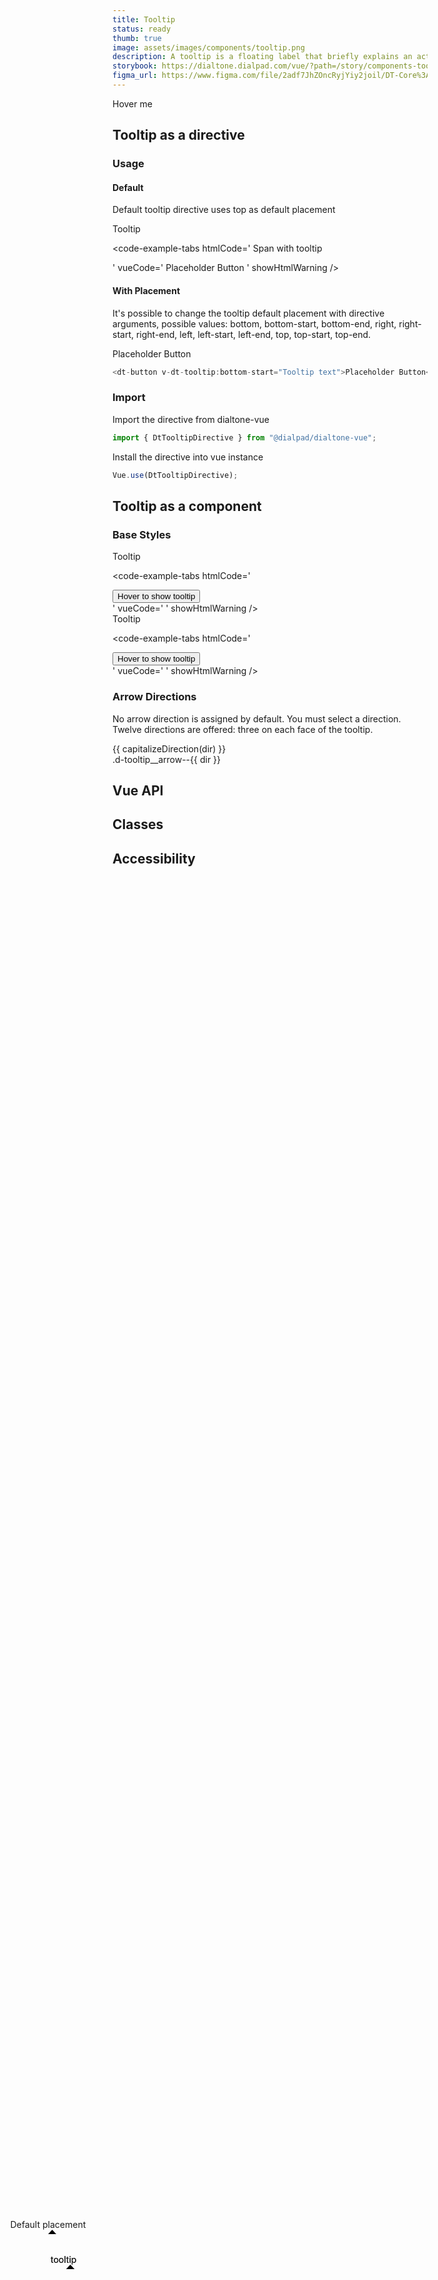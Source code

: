 ```yaml
---
title: Tooltip
status: ready
thumb: true
image: assets/images/components/tooltip.png
description: A tooltip is a floating label that briefly explains an action, function, or an element. Its content is exclusively text and shouldn't be vital information for users. If richer media is desired, consider using a popover instead.
storybook: https://dialtone.dialpad.com/vue/?path=/story/components-tooltip--default
figma_url: https://www.figma.com/file/2adf7JhZOncRyjYiy2joil/DT-Core%3A-Components-7?node-id=8919%3A21626&viewport=-614%2C359%2C0.86&t=xHutRjwo1o5zMTgT-11
---
```


<code-well-header>
  <dt-button v-dt-tooltip="`Simple tooltip`">Hover me</dt-button>
</code-well-header>

## Tooltip as a directive

### Usage

#### Default

Default tooltip directive uses top as default placement

<code-well-header class="d-hmn164">
  <div class="d-tooltip d-tooltip__arrow--bottom-center d-tooltip--show">
    <span>Tooltip</span>
  </div>
</code-well-header>

<code-example-tabs
htmlCode='
<span data-dt-tooltip-id="dt0" aria-describedby="tippy-1">Span with tooltip</span>
<div data-tippy-root="" id="tippy-1" style="pointer-events: none; z-index: 400; visibility: visible; position: absolute; inset: auto auto 0px 0px; margin: 0px; transform: translate3d(64.5px, -378px, 0px);">
  <div class="tippy-box" data-state="visible" tabindex="-1" data-animation="fade" role="tooltip" data-placement="top" style="max-width: 350px; transition-duration: 180ms;">
    <div class="tippy-content" data-state="visible" style="transition-duration: 180ms;"><div id="dt4" class="d-tooltip">Default placement</div></div>
    <div class="tippy-svg-arrow" style="position: absolute; left: 0px; transform: translate3d(59px, 0px, 0px);">
      <svg xmlns="http://www.w3.org/2000/svg" width="16" height="7"><path d="M 14.5,7 8,0 1.5,7 Z"></path></svg>
    </div>
  </div>
</div>
'
vueCode='
<dt-button v-dt-tooltip="Tooltip text">Placeholder Button</dt-button>
'
showHtmlWarning />

#### With Placement

It's possible to change the tooltip default placement with directive arguments, possible values: bottom, bottom-start, bottom-end, right, right-start, right-end, left, left-start, left-end, top, top-start, top-end.

<code-well-header class='d-hmn164'>
<dt-button v-dt-tooltip:bottom-start="`Tooltip text`">Placeholder Button</dt-button>
</code-well-header>

```javascript
<dt-button v-dt-tooltip:bottom-start="Tooltip text">Placeholder Button</dt-button>
```

### Import

Import the directive from dialtone-vue

```javascript
import { DtTooltipDirective } from "@dialpad/dialtone-vue";
```

Install the directive into vue instance

```javascript
Vue.use(DtTooltipDirective);
```

## Tooltip as a component

### Base Styles

<code-well-header class="d-hmn164">
  <div class="d-tooltip d-tooltip__arrow--bottom-center d-tooltip--show">
    <span>Tooltip</span>
  </div>
</code-well-header>

<code-example-tabs
htmlCode='
<div>
  <span>
    <button type="button" class="base-button__button d-btn d-btn--primary" aria-describedby="tippy-1">
      <span class="d-btn__label base-button__label"> Hover to show tooltip </span>
    </button>
  </span>
</div>
<div data-tippy-root="" id="tippy-1" style="pointer-events: none; z-index: 400; visibility: visible; position: absolute; inset: auto auto 0px 0px; margin: 0px; transform: translate3d(129px, -322px, 0px);">
  <div class="tippy-box" data-state="visible" tabindex="-1" data-animation="fade" role="tooltip" data-placement="top" data-theme="inverted" style="max-width: 350px; transition-duration: 180ms;">
    <div class="tippy-content" data-state="visible" style="transition-duration: 180ms;"><div id="dt0" class="d-tooltip">tooltip</div></div>
    <div class="tippy-svg-arrow" style="position: absolute; left: 0px; transform: translate3d(23.5px, 0px, 0px);">
      <svg xmlns="http://www.w3.org/2000/svg" width="16" height="7"><path d="M 14.5,7 8,0 1.5,7 Z"></path></svg>
    </div>
  </div>
</div>
'
vueCode='
<dt-tooltip message="tooltip">
  <template #anchor>
    <dt-button>
      Hover to show tooltip
    </dt-button>
  </template>
</dt-tooltip>
'
showHtmlWarning />

<code-well-header bgclass="d-bgc-contrast" class="d-hmn164">
  <div class="d-tooltip d-tooltip__arrow--bottom-center d-tooltip--inverted d-tooltip--show">
    <span>Tooltip</span>
  </div>
</code-well-header>

<code-example-tabs
htmlCode='
<div>
  <span>
    <button type="button" class="base-button__button d-btn d-btn--primary" aria-describedby="tippy-1">
      <span class="d-btn__label base-button__label"> Hover to show tooltip </span>
    </button>
  </span>
</div>
<div data-tippy-root="" id="tippy-1" style="pointer-events: none; z-index: 400; visibility: visible; position: absolute; inset: auto auto 0px 0px; margin: 0px; transform: translate3d(129px, -322px, 0px);">
  <div class="tippy-box" data-state="visible" tabindex="-1" data-animation="fade" role="tooltip" data-placement="top" data-theme="inverted" style="max-width: 350px; transition-duration: 180ms;">
    <div class="tippy-content" data-state="visible" style="transition-duration: 180ms;"><div id="dt0" class="d-tooltip d-tooltip--inverted">tooltip</div></div>
    <div class="tippy-svg-arrow" style="position: absolute; left: 0px; transform: translate3d(23.5px, 0px, 0px);">
      <svg xmlns="http://www.w3.org/2000/svg" width="16" height="7"><path d="M 14.5,7 8,0 1.5,7 Z"></path></svg>
    </div>
  </div>
</div>
'
vueCode='
<dt-tooltip inverted message="tooltip">
  <template #anchor>
    <dt-button>
      Hover to show tooltip
    </dt-button>
  </template>
</dt-tooltip>
'
showHtmlWarning />

### Arrow Directions

No arrow direction is assigned by default. You must select a direction. Twelve directions are offered: three on each face of the tooltip.

<div class="d-d-grid d-gg16 d-g-cols3 sm:d-g-cols1 md:d-g-cols2">
  <div v-for="dir in directions" class="d-p32 d-bgc-secondary d-bar8">
    <div class="d-tooltip d-tooltip--show" :class="'d-tooltip__arrow--'+dir">
      <div class="d-tt-capitalize d-mb4">{{ capitalizeDirection(dir) }}</div>
      <div class="d-code--sm d-fc-muted-inverted">.d-tooltip__arrow--{{ dir }}</div>
    </div>
  </div>
</div>

## Vue API

<component-vue-api component-name="tooltip" />

## Classes

<component-class-table component-name="tooltip" />

## Accessibility

<component-accessible-table component-name="tooltip" />

<script>
export default {
  data() {
    return {
      directions: [
        'top-left',
        'top-center',
        'top-right',
        'right-top',
        'right-center',
        'right-bottom',
        'bottom-left',
        'bottom-center',
        'bottom-right',
        'left-top',
        'left-center',
        'left-bottom',
      ]
    }
  },
  methods: {
    capitalizeDirection(direction) {
      return direction.split('-').join(' ');
    },
  },
}
</script>
